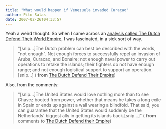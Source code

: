 ```yaml
---
title: "What would happen if Venezuela invaded Curaçao"
author: Pito Salas
date: 2007-02-26T04:33:57
---
```




Yeah a weird thought. So when I came across an [analysis called The Dutch
Defend Their World
Empire](<http://www.strategypage.com/htmw/htworld/articles/20070225.aspx>), I
was fascinated, in a sick sort of way.

> "[snip…]The Dutch problem can best be described with the words, "not
> enough". Not enough forces to successfully repel an invasion of Aruba,
> Curacao, and Bonaire; not enough naval power to carry out operations to
> retake the islands; their fighters do not have enough range; and not enough
> logistical support to support an operation.[snip…] ( **from** [The Dutch
> Defend Their
> Empire](<http://www.strategypage.com/htmw/htworld/articles/20070225.aspx>))  
>

Also, from the comments:  

> "[snip…]The United States would love nothing more than to see Chavez booted
> from power, whether that means he takes a long exile in Spain or ends up
> against a wall wearing a blindfold. That said, you can guarantee that the
> United States would suddenly be the Netherlands' biggest ally in getting its
> islands back.[snip…]" ( **from** comments to [The Dutch Defend their
> Empire](<http://www.strategypage.com/htmw/htworld/articles/20070225.aspx>))  
>


